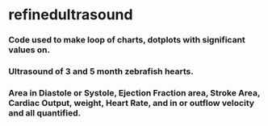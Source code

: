 # refinedultrasound
### Code used to make loop of charts, dotplots with significant values on. 
### Ultrasound of 3 and 5 month zebrafish hearts. 
### Area in Diastole or Systole, Ejection Fraction area, Stroke Area, Cardiac Output, weight, Heart Rate, and in or outflow velocity and all quantified. 
